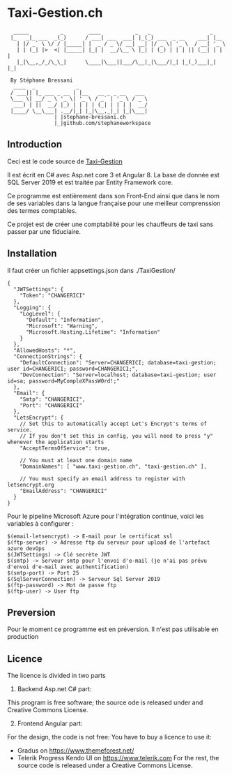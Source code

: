 # Taxi-Gestion.ch
````
  _____          _        ____           _   _                   _
 |_   _|_ ___  _(_)      / ___| ___  ___| |_(_) ___  _ __    ___| |__
   | |/ _` \ \/ / |_____| |  _ / _ \/ __| __| |/ _ \| '_ \  / __| '_ \
   | | (_| |>  <| |_____| |_| |  __/\__ \ |_| | (_) | | | || (__| | | |
   |_|\__,_/_/\_\_|      \____|\___||___/\__|_|\___/|_| |_(_)___|_| |_|

 By Stéphane Bressani
  ____  _             _
 / ___|| |_ ___ _ __ | |__   __ _ _ __   ___
 \___ \| __/ _ \ '_ \| '_ \ / _` | '_ \ / _ \
  ___) | ||  __/ |_) | | | | (_| | | | |  __/
 |____/ \__\___| .__/|_| |_|\__,_|_| |_|\___|
               | |stephane-bressani.ch
               |_|github.com/stephaneworkspace

````  
## Introduction
Ceci est le code source de [Taxi-Gestion][1]

Il est écrit en C# avec Asp.net core 3 et Angular 8. La base de donnée est SQL
Server 2019 et est traitée par Entity Framework core.

Ce programme est entièrement dans son Front-End ainsi que dans le nom de ses
variables dans la langue française pour une meilleur comprenssion des termes
comptables.

Ce projet est de créer une comptabilité pour les chauffeurs de taxi sans passer
par une fiduciaire.

[1]: https://www.taxi-gestion.ch

## Installation
Il faut créer un fichier appsettings.json dans ./TaxiGestion/

````
{
  "JWTSettings": {
    "Token": "CHANGERICI"
  },
  "Logging": {
    "LogLevel": {
      "Default": "Information",
      "Microsoft": "Warning",
      "Microsoft.Hosting.Lifetime": "Information"
    }
  },
  "AllowedHosts": "*",
  "ConnectionStrings": {
    "DefaultConnection": "Server=CHANGERICI; database=taxi-gestion; user id=CHANGERICI; password=CHANGERICI;",
    "DevConnection": "Server=localhost; database=taxi-gestion; user id=sa; password=MyCompleXPassW0rd!;"
  },
  "Email": {
    "Smtp": "CHANGERICI",
    "Port": "CHANGERICI"
  },
  "LetsEncrypt": {
    // Set this to automatically accept Let's Encrypt's terms of service.
    // If you don't set this in config, you will need to press "y" whenever the application starts
    "AcceptTermsOfService": true,

    // You must at least one domain name
    "DomainNames": [ "www.taxi-gestion.ch", "taxi-gestion.ch" ],

    // You must specify an email address to register with letsencrypt.org
    "EmailAddress": "CHANGERICI"
  }
}
````

Pour le pipeline Microsoft Azure pour l'intégration continue, voici les 
variables à configurer :

````
$(email-letsencrypt) -> E-mail pour le certificat ssl
$(ftp-server) -> Adresse ftp du serveur pour upload de l'artefact azure devOps
$(JWTSettings) -> Clé secrète JWT
$(smtp) -> Serveur smtp pour l'envoi d'e-mail (je n'ai pas prévu d'envoi d'e-mail avec authentification)
$(smtp-port) -> Port 25
$(SqlServerConnection) -> Serveur Sql Server 2019
$(ftp-password) -> Mot de passe ftp
$(ftp-user) -> User ftp
````

## Preversion
Pour le moment ce programme est en préversion. Il n'est pas utilisable en
production

## Licence
The licence is divided in two parts

1. Backend Asp.net C# part:

This program is free software; the source ode is released under and Creative 
Commons License.

2. Frontend Angular part:

For the design, the code is not free:
You have to buy a licence to use it:
* Gradus on https://www.themeforest.net/
* Telerik Progress Kendo UI on https://www.telerik.com
For the rest, the source code is released under a Creative Commons License.

